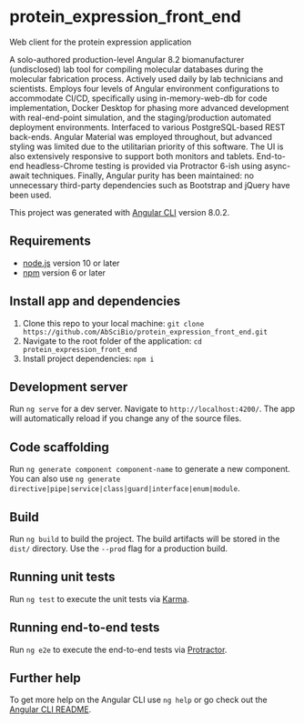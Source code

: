 # protein_expression_front_end
Web client for the protein expression application

A solo-authored production-level Angular 8.2 biomanufacturer (undisclosed) lab tool for compiling molecular databases during the molecular fabrication process. Actively used daily by lab technicians and scientists. Employs four levels of Angular environment configurations to accommodate CI/CD, specifically using in-memory-web-db for code implementation, Docker Desktop for phasing more advanced development with real-end-point simulation, and the staging/production automated deployment environments. Interfaced to various PostgreSQL-based REST back-ends. Angular Material was employed throughout, but advanced styling was limited due to the utilitarian priority of this software. The UI is also extensively responsive to support both monitors and tablets. End-to-end headless-Chrome testing is provided via Protractor 6-ish using async-await techniques. Finally, Angular purity has been maintained: no unnecessary third-party dependencies such as Bootstrap and jQuery have been used.

This project was generated with [Angular CLI](https://github.com/angular/angular-cli) version 8.0.2.

## Requirements
- [node.js](https://nodejs.org) version 10 or later
- [npm](https://www.npmjs.com/) version 6 or later

## Install app and dependencies
1. Clone this repo to your local machine: `git clone https://github.com/AbSciBio/protein_expression_front_end.git`
2. Navigate to the root folder of the application: `cd protein_expression_front_end`
3. Install project dependencies: `npm i`

## Development server

Run `ng serve` for a dev server. Navigate to `http://localhost:4200/`. The app will automatically reload if you change any of the source files.

## Code scaffolding

Run `ng generate component component-name` to generate a new component. You can also use `ng generate directive|pipe|service|class|guard|interface|enum|module`.

## Build

Run `ng build` to build the project. The build artifacts will be stored in the `dist/` directory. Use the `--prod` flag for a production build.

## Running unit tests

Run `ng test` to execute the unit tests via [Karma](https://karma-runner.github.io).

## Running end-to-end tests

Run `ng e2e` to execute the end-to-end tests via [Protractor](http://www.protractortest.org/).

## Further help

To get more help on the Angular CLI use `ng help` or go check out the [Angular CLI README](https://github.com/angular/angular-cli/blob/master/README.md).
